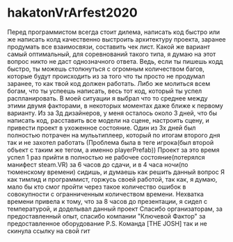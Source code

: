 # hakatonVrArfest2020
Перед программистом всегда стоит дилема, написать код быстро или же написать колд качественно
выстроить архитектуру проекта, заранее продумать все взаимосвязи, составить чек лист.
Какой же вариант самый оптимальный, для соревнований такого типа, я думаю на этот вопрос никто не даст однозначного ответа.
Ведь, если ты пишешь кодд быстро, ты можешь столкнуться с огромным количеством багов, которые будут происходить из за того что ты просто не продумал заранее, то как
твой код должен работать. Либо же молиться всем богам, что ты успеешь написать, весь тот код, который ты успел распланировать.
В моей ситуации я выбрал что то среднее между этими двумя факторами, в некоторых моментах даже ближе к первому варианту. 
Из за 3д дизайнеров, у меня осталось около 3 дней, что бы написать код, расставить все модели на сцене, настроить сцену, и привести проект в ухоженное состояние.
Один из 3х дней был полностью потрачен на мулььтиплеер, который по итогам второго дня так и не захотел работать
(Проблема была в теге игрока(был второй объект с таким же тегом, а именно playerPrefab)) 
Проект за это время успел 1 раз прийти в полностью не рабочее состояние(потерялся манифест steam.VR) за 6 часов до сдачи, и в 4 часа ночи(по тюменскому времени)
сидишь, и думаешь как решить данный вопрос
Я как тимлид и программист, горжусь своей работой, так как, я думаю, мало бы кто смог пройти через такое количество ошибок в совокупности с огранниченным количеством
времени. 
Нехватка времени привела к тому, что за 8 часов до презентации, я сидел с температурой, и доделывал данный проект
Спасибо организаторам, за предоставленный опыт, спасибо компании "Ключевой Фактор" за предоставленное оборудование
P.S. Команда [THE JOSH] так и не скинула ссылку на свой гит
